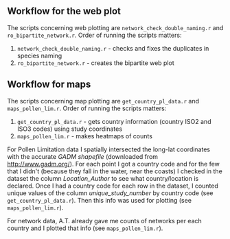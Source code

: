 ## Workflow for the web plot

The scripts concerning web plotting are `network_check_double_naming.r` and `ro_bipartite_network.r`. Order of running the scripts matters: 

1. `network_check_double_naming.r` - checks and fixes the duplicates in species naming
2. `ro_bipartite_network.r` - creates the bipartite web plot


## Workflow for maps

The scripts concerning map plotting are `get_country_pl_data.r` and `maps_pollen_lim.r`. Order of running the scripts matters: 

1. `get_country_pl_data.r` - gets country information (country ISO2 and ISO3 codes) using study coordinates
2. `maps_pollen_lim.r` - makes heatmaps of counts

For Pollen Limitation data I spatially intersected the long-lat coordinates with the accurate *GADM shapefile* (downloaded from http://www.gadm.org/). For each point I got a country code and for the few that I didn't (because they fall in the water, near the coasts) I checked in the dataset the column *Location_Author* to see what country/location is declared. Once I had a country code for each row in the dataset, I counted unique values of the column *unique_study_number* by country code (see `get_country_pl_data.r`). Then this info was used for plotting (see `maps_pollen_lim.r`).

For network data, A.T. already gave me counts of networks per each country and I plotted that info (see `maps_pollen_lim.r`).

